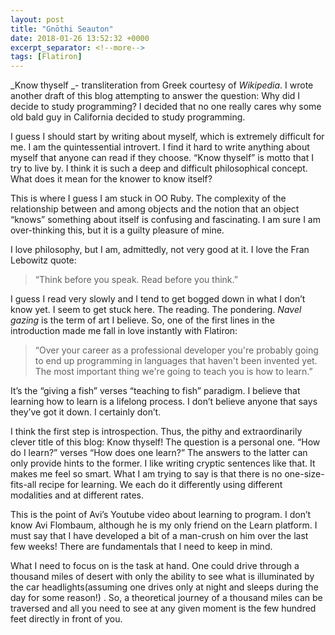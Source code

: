 ```yaml
---
layout: post
title: "Gnōthi Seauton"
date: 2018-01-26 13:52:32 +0000
excerpt_separator: <!--more-->
tags: [Flatiron]
---
```


_Know thyself _- transliteration from Greek courtesy of _Wikipedia_. I wrote another draft of this blog attempting to answer the question: Why did I decide to study programming? I decided that no one really cares why some old bald guy in California decided to study programming.

<!--more-->

I guess I should start by writing about myself, which is extremely difficult for me. I am the quintessential introvert. I find it hard to write anything about myself that anyone can read if they choose. “Know thyself” is motto that I try to live by. I think it is such a deep and difficult philosophical concept. What does it mean for the knower to know itself?

This is where I guess I am stuck in OO Ruby. The complexity of the relationship between and among objects and the notion that an object “knows” something about itself is confusing and fascinating. I am sure I am over-thinking this, but it is a guilty pleasure of mine.

I love philosophy, but I am, admittedly, not very good at it. I love the Fran Lebowitz quote:

> “Think before you speak. Read before you think.”

I guess I read very slowly and I tend to get bogged down in what I don’t know yet. I seem to get stuck here. The reading. The pondering. _Navel gazing_ is the term of art I believe. So, one of the first lines in the introduction made me fall in love instantly with Flatiron:

> “Over your career as a professional developer you're probably going to end up programming in languages that haven't been invented yet. The most important thing we're going to teach you is how to learn.”

It’s the “giving a fish” verses “teaching to fish” paradigm. I believe that learning how to learn is a lifelong process. I don’t believe anyone that says they’ve got it down. I certainly don’t.

I think the first step is introspection. Thus, the pithy and extraordinarily clever title of this blog: Know thyself! The question is a personal one. “How do I learn?” verses “How does one learn?” The answers to the latter can only provide hints to the former. I like writing cryptic sentences like that. It makes me feel so smart. What I am trying to say is that there is no one-size-fits-all recipe for learning. We each do it differently using different modalities and at different rates.

This is the point of Avi’s Youtube video about learning to program. I don’t know Avi Flombaum, although he is my only friend on the Learn platform. I must say that I have developed a bit of a man-crush on him over the last few weeks! There are fundamentals that I need to keep in mind.

What I need to focus on is the task at hand. One could drive through a thousand miles of desert with only the ability to see what is illuminated by the car headlights(assuming one drives only at night and sleeps during the day for some reason!) . So, a theoretical journey of a thousand miles can be traversed and all you need to see at any given moment is the few hundred feet directly in front of you.
